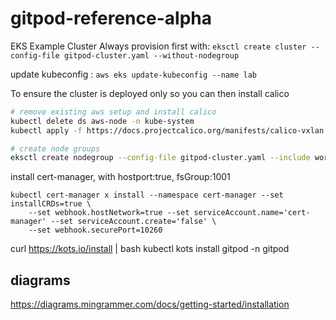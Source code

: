 # gitpod-reference-alpha

EKS Example Cluster
Always provision first with:
`eksctl create cluster --config-file gitpod-cluster.yaml --without-nodegroup`

update kubeconfig : `aws eks update-kubeconfig --name lab`

To ensure the cluster is deployed only so you can then install calico
```bash
# remove existing aws setup and install calico
kubectl delete ds aws-node -n kube-system
kubectl apply -f https://docs.projectcalico.org/manifests/calico-vxlan.yaml

# create node groups
eksctl create nodegroup --config-file gitpod-cluster.yaml --include workspace
```

install cert-manager, with hostport:true, fsGroup:1001
```
kubectl cert-manager x install --namespace cert-manager --set installCRDs=true \
    --set webhook.hostNetwork=true --set serviceAccount.name='cert-manager' --set serviceAccount.create='false' \
    --set webhook.securePort=10260
```

curl https://kots.io/install | bash
kubectl kots install gitpod -n gitpod

## diagrams

https://diagrams.mingrammer.com/docs/getting-started/installation

